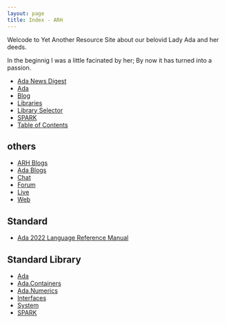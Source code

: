 ```yaml
---
layout: page
title: Index - ARH
---
```


Welcode to Yet Another Resource Site about our belovid Lady Ada and her deeds.

In the beginnig I was a little facinated by her; By now it has turned into 
a passion.

- [Ada News Digest](/ANG/)
- [Ada](/ada/)
- [Blog](/blog/)
- [Libraries](/libraries/)
- [Library Selector](/selector/)
- [SPARK](/spark/)
- [Table of Contents](/toc/)

others
---
- [ARH Blogs](/blogs/)
- [Ada Blogs](/ada/blogs/)
- [Chat](/ada/chat/)
- [Forum](/ada/chat/)
- [Live](/ada/live)
- [Web](/ada/web/)

Standard
---
- [Ada 2022 Language Reference Manual](http://www.ada-auth.org/standards/ada22.html)

Standard Library
---
- [Ada](/ada/man/ada/)
- [Ada.Containers](/ada/man/ada-containers/)
- [Ada.Numerics](/ada/man/ada-numerics/)
- [Interfaces](/ada/man/interfaces/)
- [System](/ada/man/system/)
- [SPARK](/spark/)
